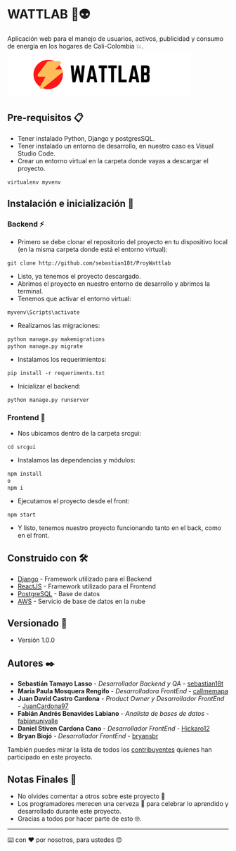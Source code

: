 # WATTLAB 🚀👽
Aplicación web para el manejo de usuarios, activos, publicidad y consumo de energía en los hogares de Cali-Colombia 💥.
![](srcgui/public/imagenes/logo.png)

## Pre-requisitos 📋

* Tener instalado Python, Django y postgresSQL.
* Tener instalado un entorno de desarrollo, en nuestro caso es Visual Studio Code.
* Crear un entorno virtual en la carpeta donde vayas a descargar el proyecto.
```
virtualenv myvenv
```

## Instalación e inicialización 🔧
### Backend ⚡

* Primero se debe clonar el repositorio del proyecto en tu dispositivo local (en la misma carpeta donde está el entorno virtual):
```
git clone http://github.com/sebastian18t/ProyWattlab
```
* Listo, ya tenemos el proyecto descargado.
* Abrimos el proyecto en nuestro entorno de desarrollo y abrimos la terminal.
* Tenemos que activar el entorno virtual:
```
myvenv\Scripts\activate
```
* Realizamos las migraciones:
```
python manage.py makemigrations
python manage.py migrate
```
* Instalamos los requerimientos:
```
pip install -r requeriments.txt
```
* Inicializar el backend:
```
python manage.py runserver
```

### Frontend 🎨
* Nos ubicamos dentro de la carpeta srcgui:
```
cd srcgui
```
* Instalamos las dependencias y módulos:
```
npm install 
o 
npm i
```
* Ejecutamos el proyecto desde el front:
```
npm start
```
* Y listo, tenemos nuestro proyecto funcionando tanto en el back, como en el front.

## Construido con 🛠️

* [Django](https://www.djangoproject.com/) - Framework utilizado para el Backend
* [ReactJS](https://es.reactjs.org/) - Framework utilizado para el Frontend
* [PostgreSQL](https://www.postgresql.org/) - Base de datos
* [AWS](https://aws.amazon.com/es/) - Servicio de base de datos en la nube

## Versionado 📌

* Versión 1.0.0

## Autores ✒️

* **Sebastián Tamayo Lasso** - *Desarrollador Backend y QA* - [sebastian18t](https://github.com/sebastian18t)
* **María Paula Mosquera Rengifo** - *Desarrolladora FrontEnd* - [callmemapa](https://github.com/callmemapa)
* **Juan David Castro Cardona** - *Product Owner y Desarrollador FrontEnd* - [JuanCardona97](https://github.com/JuanCardona97)
* **Fabián Andrés Benavides Labiano** - *Analista de bases de datos* - [fabianunivalle](http://github.com/fabianunivalle)
* **Daniel Stiven Cardona Cano** - *Desarrollador FrontEnd* - [Hickaro12](http://github.com/Hickaro12)
* **Bryan Biojó** - *Desarrollador FrontEnd* - [bryansbr](http://github.com/bryansbr)
  
También puedes mirar la lista de todos los [contribuyentes](https://github.com/sebastian18t/ProyWattlab/graphs/contributors) quíenes han participado en este proyecto. 

## Notas Finales 🎁

* No olvides comentar a otros sobre este proyecto 📢
* Los programadores merecen una cerveza 🍺 para celebrar lo aprendido y desarrollado durante este proyecto. 
* Gracias a todos por hacer parte de esto 🤓.


---
⌨️ con ❤️ por nosotros, para ustedes 😊
